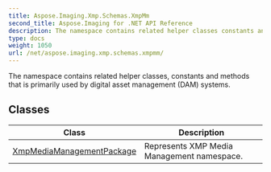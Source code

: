 ```yaml
---
title: Aspose.Imaging.Xmp.Schemas.XmpMm
second_title: Aspose.Imaging for .NET API Reference
description: The namespace contains related helper classes constants and methods that is primarily used by digital asset management DAM systems
type: docs
weight: 1050
url: /net/aspose.imaging.xmp.schemas.xmpmm/
---
```

The namespace contains related helper classes, constants and methods that is primarily used by digital asset management (DAM) systems.

## Classes

| Class | Description |
| --- | --- |
| [XmpMediaManagementPackage](./xmpmediamanagementpackage/) | Represents XMP Media Management namespace. |


